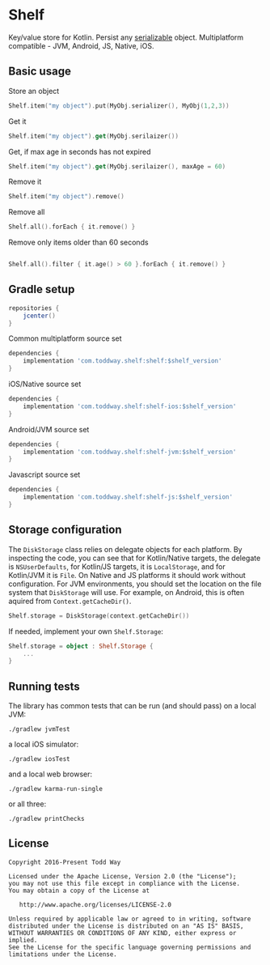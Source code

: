 # Shelf
Key/value store for Kotlin. Persist any [serializable](https://github.com/Kotlin/kotlinx.serialization) object.  Multiplatform compatible - JVM, Android, JS, Native, iOS.  
 
## Basic usage

Store an object
```kotlin
Shelf.item("my object").put(MyObj.serializer(), MyObj(1,2,3))
```
Get it
```kotlin
Shelf.item("my object").get(MyObj.serilaizer())
```

Get, if max age in seconds has not expired 
```kotlin
Shelf.item("my object").get(MyObj.serilaizer(), maxAge = 60)
```

Remove it
```kotlin
Shelf.item("my object").remove()
```

Remove all
```kotlin
Shelf.all().forEach { it.remove() }
```

Remove only items older than 60 seconds
```kotlin

Shelf.all().filter { it.age() > 60 }.forEach { it.remove() }
```


## Gradle setup

```groovy
repositories {
    jcenter()
}
```    

Common multiplatform source set
```groovy
dependencies {
    implementation 'com.toddway.shelf:shelf:$shelf_version'
}
```

iOS/Native source set
```groovy
dependencies {
    implementation 'com.toddway.shelf:shelf-ios:$shelf_version'
}
```

Android/JVM source set
```groovy
dependencies {
    implementation 'com.toddway.shelf:shelf-jvm:$shelf_version'
}
```

Javascript source set
```groovy
dependencies {
    implementation 'com.toddway.shelf:shelf-js:$shelf_version'
}
```

## Storage configuration
The `DiskStorage` class relies on delegate objects for each platform.
By inspecting the code, you can see that 
for Kotlin/Native targets, the delegate is `NSUserDefaults`,
for Kotlin/JS targets, it is `LocalStorage`,
and for Kotlin/JVM it is `File`. 
On Native and JS platforms it should work without configuration. 
For JVM environments, you should set the location on the file system that `DiskStorage` will use. 
For example, on Android, this is often aquired from `Context.getCacheDir()`.

```kotlin
Shelf.storage = DiskStorage(context.getCacheDir())   
```

If needed, implement your own `Shelf.Storage`:

```kotlin
Shelf.storage = object : Shelf.Storage {
    ...
}
```

## Running tests
The library has common tests that can be run (and should pass) on a local JVM:

```
./gradlew jvmTest
```
 
a local iOS simulator:
```
./gradlew iosTest
```
  
and a local web browser:
```
./gradlew karma-run-single
```
or all three:
```
./gradlew printChecks
```

License
-------

    Copyright 2016-Present Todd Way

    Licensed under the Apache License, Version 2.0 (the "License");
    you may not use this file except in compliance with the License.
    You may obtain a copy of the License at

       http://www.apache.org/licenses/LICENSE-2.0

    Unless required by applicable law or agreed to in writing, software
    distributed under the License is distributed on an "AS IS" BASIS,
    WITHOUT WARRANTIES OR CONDITIONS OF ANY KIND, either express or implied.
    See the License for the specific language governing permissions and
    limitations under the License.
